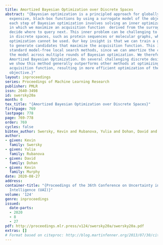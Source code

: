 ```yaml
---
title: Amortized Bayesian Optimization over Discrete Spaces
abstract: "{Bayesian optimization is a principled approach for globally optimizing
  expensive, black-box functions by using a surrogate model of the objective. However,
  each step of Bayesian optimization involves solving an inner optimization problem,
  in which we maximize an acquisition function  derived from the surrogate model to
  decide where to query next. This inner problem can be challenging to solve, particularly
  in discrete spaces, such as protein sequences or molecular graphs, where gradient-based
  optimization cannot be used. Our key insight is that we can train a generative model
  to generate candidates that maximize the acquisition function. This is faster than
  standard model-free local search methods, since we can amortize the cost of learning
  the model across multiple rounds of Bayesian optimization. We therefore call this
  Amortized Bayesian Optimization. On several challenging discrete design problems,
  we show this method generally outperforms other methods at optimizing the inner
  acquisition function, resulting in more efficient optimization of the outer black-box
  objective.}"
layout: inproceedings
series: Proceedings of Machine Learning Research
publisher: PMLR
issn: 2640-3498
id: swersky20a
month: 0
tex_title: "{Amortized Bayesian Optimization over Discrete Spaces}"
firstpage: 769
lastpage: 778
page: 769-778
order: 769
cycles: false
bibtex_author: Swersky, Kevin and Rubanova, Yulia and Dohan, David and Murphy, Kevin
author:
- given: Kevin
  family: Swersky
- given: Yulia
  family: Rubanova
- given: David
  family: Dohan
- given: Kevin
  family: Murphy
date: 2020-08-27
address: 
container-title: "{Proceedings of the 36th Conference on Uncertainty in Artificial
  Intelligence (UAI)}"
volume: '124'
genre: inproceedings
issued:
  date-parts:
  - 2020
  - 8
  - 27
pdf: http://proceedings.mlr.press/v124/swersky20a/swersky20a.pdf
extras: []
# Format based on citeproc: http://blog.martinfenner.org/2013/07/30/citeproc-yaml-for-bibliographies/
---
```

